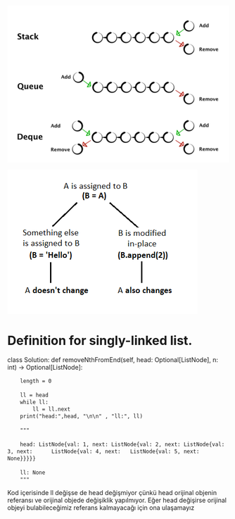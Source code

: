![Alt text](image.png)



![Alt text](image-1.png)


# Definition for singly-linked list.

class Solution:
    def removeNthFromEnd(self, head: Optional[ListNode], n: int) -> Optional[ListNode]:
        

        length = 0

        ll = head
        while ll:
            ll = ll.next
        print("head:",head, "\n\n" , "ll:", ll)

        """

        head: ListNode{val: 1, next: ListNode{val: 2, next: ListNode{val: 3, next:      ListNode{val: 4, next:   ListNode{val: 5, next: None}}}}} 

        ll: None
        """


Kod içerisinde ll değişse de head değişmiyor çünkü head orijinal objenin referansı ve orijinal objede değişiklik yapılmıyor. Eğer head değişirse orijinal objeyi bulabileceğimiz referans kalmayacağı için ona ulaşamayız